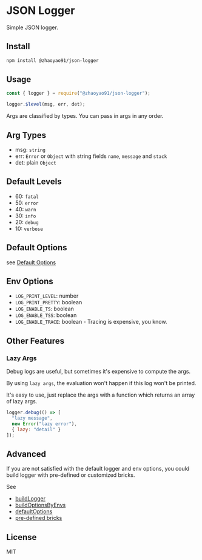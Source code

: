 # JSON Logger

Simple JSON logger.

## Install

```bash
npm install @zhaoyao91/json-logger
```

## Usage

```js
const { logger } = require("@zhaoyao91/json-logger");

logger.$level(msg, err, det);
```

Args are classified by types. You can pass in args in any order.

## Arg Types

- msg: `string`
- err: `Error` or `Object` with string fields `name`, `message` and `stack`
- det: plain `Object`

## Default Levels

- 60: `fatal`
- 50: `error`
- 40: `warn`
- 30: `info`
- 20: `debug`
- 10: `verbose`

## Default Options

see [Default Options](./lib/predefined/default_options.js#L8)

## Env Options

- `LOG_PRINT_LEVEL`: number
- `LOG_PRINT_PRETTY`: boolean
- `LOG_ENABLE_TS`: boolean
- `LOG_ENABLE_TSS`: boolean
- `LOG_ENABLE_TRACE`: boolean - Tracing is expensive, you know.

## Other Features

### Lazy Args

Debug logs are useful, but sometimes it's expensive to compute the args.

By using `lazy args`, the evaluation won't happen if this log won't be printed.

It's easy to use, just replace the args with a function which returns an array of lazy args.

```js
logger.debug(() => [
  "lazy message",
  new Error("lazy error"),
  { lazy: "detail" }
]);
```

## Advanced

If you are not satisfied with the default logger and env options, you could build logger with pre-defined or customized
bricks.

See

- [buildLogger](./lib/build_logger.js)
- [buildOptionsByEnvs](./lib/build_options_by_envs.js)
- [defaultOptions](./lib/predefined/default_options.js#L8)
- [pre-defined bricks](./lib/predefined)

## License

MIT
